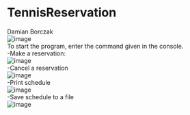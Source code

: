 # TennisReservation
Damian Borczak <br />
![image](https://user-images.githubusercontent.com/105941239/226572535-8490b1d2-8d35-423f-839a-16bddb11130c.png)<br />
To start the program, enter the command given in the console.<br />
-Make a reservation:<br />
![image](https://user-images.githubusercontent.com/105941239/226573646-d9ee24a2-c8f1-4a59-968c-3792cdb553a0.png)<br />
-Cancel a reservation<br />
![image](https://user-images.githubusercontent.com/105941239/226573834-70dc989a-5cf1-44e4-bcd4-06701531c96a.png)<br />
-Print schedule<br />
![image](https://user-images.githubusercontent.com/105941239/226574040-a128e7c9-4da5-419e-8a4b-d69e7640134a.png)<br />
-Save schedule to a file<br />
![image](https://user-images.githubusercontent.com/105941239/226574286-891ae68e-32be-49a3-a52c-c8320a484e84.png)<br />

